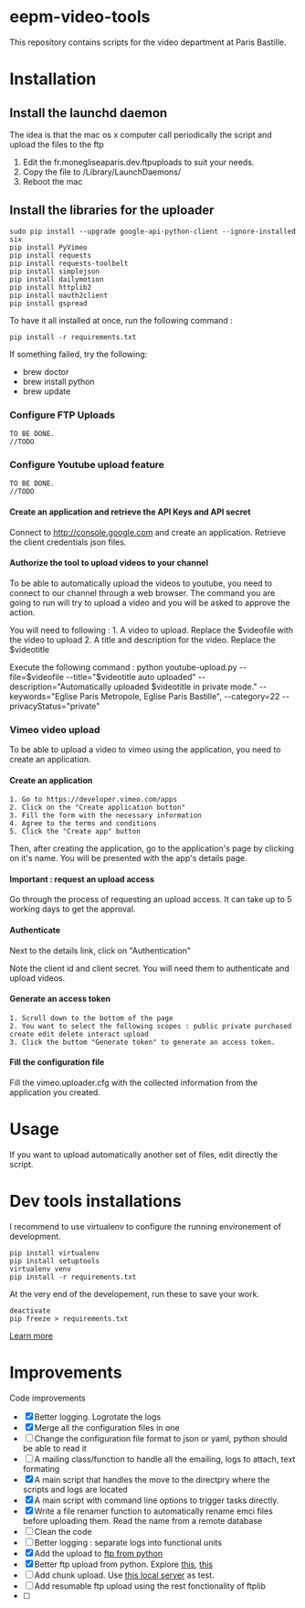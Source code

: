 # eepm-video-tools
This repository contains scripts for the video department at Paris Bastille.

# Installation

## Install the launchd daemon
The idea is that the mac os x computer call periodically the script and upload the files to the ftp

 1. Edit the fr.monegliseaparis.dev.ftpuploads to suit your needs.
 2. Copy the file to /Library/LaunchDaemons/
 3. Reboot the mac

## Install the libraries for the uploader

	sudo pip install --upgrade google-api-python-client --ignore-installed six 
	pip install PyVimeo
	pip install requests
	pip install requests-toolbelt
	pip install simplejson
	pip install dailymotion
	pip install httplib2
	pip install oauth2client
	pip install gspread

To have it all installed at once, run the following command : 

	pip install -r requirements.txt

If something failed, try the following:
 * brew doctor
 * brew install python
 * brew update

### Configure FTP Uploads

	TO BE DONE.
	//TODO

### Configure Youtube upload feature

	TO BE DONE.
	//TODO

#### Create an application and retrieve the API Keys and API secret

Connect to http://console.google.com and create an application.
Retrieve the client credentials json files.


#### Authorize the tool to upload videos to your channel

To be able to automatically upload the videos to youtube, you need to connect to our channel through a web browser.
The command you are going to run will try to upload a video and you will be asked to approve the action.

You will need to following :
	1. A video to upload. Replace the $videofile with the video to upload
	2. A title and description for the video. Replace the $videotitle


Execute the following command : 
	python youtube-upload.py --file=$videofile --title="$videotitle auto uploaded" --description="Automatically uploaded $videotitle in private mode." --keywords="Eglise Paris Metropole, Eglise Paris Bastille", --category=22 --privacyStatus="private"

### Vimeo video upload
To be able to upload a video to vimeo using the application, you need to create an application.

#### Create an application

	1. Go to https://developer.vimeo.com/apps
	2. Click on the "Create application button"
	3. Fill the form with the necessary information
	4. Agree to the terms and conditions
	5. Click the "Create app" button

Then, after creating the application, go to the application's page by clicking on it's name. You will be presented with the app's details page.


#### Important : request an upload access

Go through the process of requesting an upload access. It can take up to 5 working days to get the approval.

#### Authenticate

Next to the details link, click on "Authentication"

Note the client id and client secret. You will need them to authenticate and upload videos.

#### Generate an access token

	1. Scroll down to the bottom of the page
	2. You want to select the following scopes : public private purchased create edit delete interact upload
	3. Click the buttom "Generate token" to generate an access token.

#### Fill the configuration file
Fill the vimeo.uploader.cfg with the collected information from the application you created.

# Usage

If you want to upload automatically another set of files, edit directly the script.


# Dev tools installations

I recommend to use virtualenv to configure the running environement of development.

    pip install virtualenv
    pip install setuptools
    virtualenv venv
    pip install -r requirements.txt

At the very end of the developement, run these to save your work.

    deactivate
    pip freeze > requirements.txt


[Learn more](http://docs.python-guide.org/en/latest/dev/virtualenvs/)

# Improvements

Code improvements

 - [X] Better logging. Logrotate the logs
 - [X] Merge all the configuration files in one
 - [ ] Change the configuration file format to json or yaml, python should be able to read it
 - [ ] A mailing class/function to handle all the emailing, logs to attach, text formating
 - [X] A main script that handles the move to the directpry where the scripts and logs are located
 - [X] A main script with command line options to trigger tasks directly.
 - [X] Write a file renamer function to automatically rename emci files before uploading them. Read the name from a remote database
 - [ ] Clean the code
 - [ ] Better logging : separate logs into functional units 
 - [X] Add the upload to [ftp from python](https://gist.github.com/rms1000watt/3677cf3f29b2102c6fd03a018dcd333e)
 - [X] Better ftp upload from python. Explore [this](https://geonet.esri.com/thread/16333), [this]()
 - [ ] Add chunk upload. Use [this local server](https://gist.github.com/UniIsland/3346170) as test.
 - [ ] Add resumable ftp upload using the rest fonctionality of ftplib
 - [ ] 
